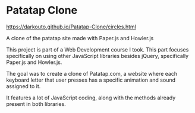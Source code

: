 # Patatap Clone

https://darkouto.github.io/Patatap-Clone/circles.html

A clone of the patatap site made with Paper.js and Howler.js

This project is part of a Web Development course I took. This part focuses specifically on using other JavaScript libraries besides jQuery, specifically Paper.js and Howler.js.

The goal was to create a clone of Patatap.com, a website where each keyboard letter that user presses has a specific animation and sound assigned to it.

It features a lot of JavaScript coding, along with the methods already present in both libraries.
